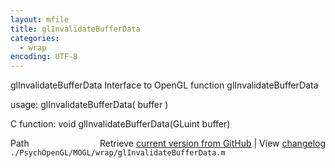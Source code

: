 ```yaml
---
layout: mfile
title: glInvalidateBufferData
categories:
  - wrap
encoding: UTF-8
---
```


glInvalidateBufferData  Interface to OpenGL function glInvalidateBufferData

usage:  glInvalidateBufferData( buffer )

C function:  void glInvalidateBufferData(GLuint buffer)


<div class="code_header" style="text-align:right;">
  <span style="float:left;">Path&nbsp;&nbsp;</span> <span class="counter">Retrieve <a href=
  "https://raw.github.com/Psychtoolbox-3/Psychtoolbox-3/beta/./PsychOpenGL/MOGL/wrap/glInvalidateBufferData.m">current version from GitHub</a> | View <a href=
  "https://github.com/Psychtoolbox-3/Psychtoolbox-3/commits/beta/./PsychOpenGL/MOGL/wrap/glInvalidateBufferData.m">changelog</a></span>
</div>
<div class="code">
  <code>./PsychOpenGL/MOGL/wrap/glInvalidateBufferData.m</code>
</div>
